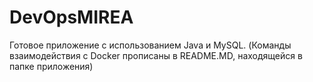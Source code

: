# DevOpsMIREA
Готовое приложение c использованием Java и MySQL.
(Команды взаимодействия с Docker прописаны в README.MD, находящейся в папке приложения)
